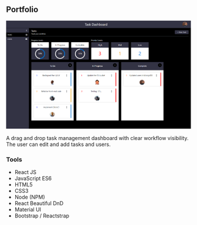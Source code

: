 ## Portfolio
![](dashboard.png)

A drag and drop task management dashboard with clear workflow visibility. The user can edit and add tasks and users.  

### Tools

  - React JS
  - JavaScript ES6
  - HTML5
  - CSS3
  - Node (NPM)
  - React Beautiful DnD
  - Material UI
  - Bootstrap / Reactstrap
  